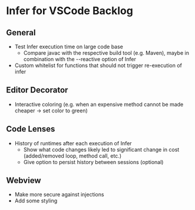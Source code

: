 # Infer for VSCode Backlog

## General

- Test Infer execution time on large code base
  - Compare javac with the respective build tool (e.g. Maven), maybe in combination with the --reactive option of Infer
- Custom whitelist for functions that should not trigger re-execution of infer

## Editor Decorator

- Interactive coloring (e.g. when an expensive method cannot be made cheaper -> set color to green)

## Code Lenses

- History of runtimes after each execution of Infer
  - Show what code changes likely led to significant change in cost (added/removed loop, method call, etc.)
  - Give option to persist history between sessions (optional)

## Webview

- Make more secure against injections
- Add some styling